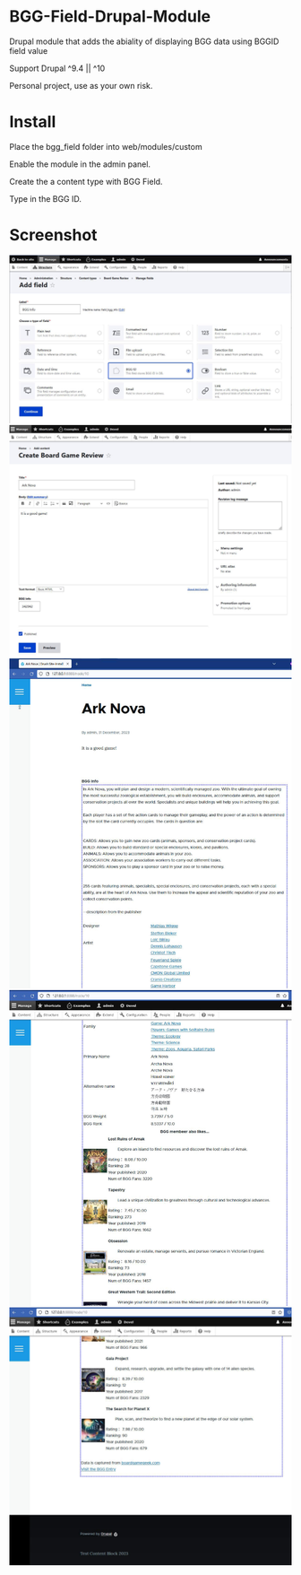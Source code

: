 # BGG-Field-Drupal-Module
Drupal module that adds the abiality of displaying BGG data using BGGID field value

Support Drupal ^9.4 || ^10

Personal project, use as your own risk.

# Install
Place the bgg_field folder into web/modules/custom

Enable the module in the admin panel.

Create the a content type with BGG Field.

Type in the BGG ID.

# Screenshot
![](p1.jpg "Add field")
![](p2.jpg "Widget")
![](p3.jpg "Formatter")
![](p4.jpg "Formatter")
![](p5.jpg "Formatter")
